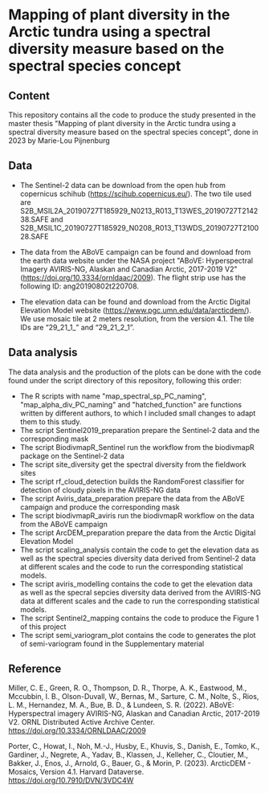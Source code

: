 # Mapping of plant diversity in the Arctic tundra using a spectral diversity measure based on the spectral species concept

## Content
This repository contains all the code to produce the study presented in the master thesis "Mapping of plant diversity in the Arctic tundra using a spectral diversity measure based on the spectral species concept", done in 2023 by Marie-Lou Pijnenburg

## Data
* The Sentinel-2 data can be download from the open hub from copernicus schihub (https://scihub.copernicus.eu/). The two tile used are S2B_MSIL2A_20190727T185929_N0213_R013_T13WES_20190727T214238.SAFE and S2B_MSIL1C_20190727T185929_N0208_R013_T13WDS_20190727T210028.SAFE

* The data from the ABoVE campaign can be found and download from the earth data website under the NASA project "ABoVE: Hyperspectral Imagery AVIRIS-NG, Alaskan and Canadian Arctic, 2017-2019 V2" (https://doi.org/10.3334/ornldaac/2009). The flight strip use has the following ID: ang20190802t220708.

* The elevation data can be found and download from the Arctic Digital Elevation Model website (https://www.pgc.umn.edu/data/arcticdem/). We use mosaic tile at 2 meters resolution, from the version 4.1. The tile IDs are “29_21_1_” and “29_21_2_1”. 


## Data analysis

The data analysis and the production of the plots can be done with the code found under the script directory of this repository, following this order:

* The R scripts with name "map_spectral_sp_PC_naming", "map_alpha_div_PC_naming" and "hatched_function" are functions written by different authors, to which I included small changes to adapt them to this study. 
* The script Sentinel2019_preparation prepare the Sentinel-2 data and the corresponding mask
* The script BiodivmapR_Sentinel run the workflow from the biodivmapR package on the Sentinel-2 data
* The script site_diversity get the spectral diversity from the fieldwork sites
* The script rf_cloud_detection builds the RandomForest classifier for detection of cloudy pixels in the AVIRIS-NG data
* The script Aviris_data_preparation prepare the data from the ABoVE campaign and produce the corresponding mask
* The script biodivmapR_aviris run the biodivmapR workflow on the data from the ABoVE campaign 
* The script ArcDEM_preparation prepare the data from the Arctic Digital Elevation Model
* The script scaling_analysis contain the code to get the elevation data as well as the spectral species diversity data derived from Sentinel-2 data at different scales and the code to run the corresponding statistical models. 
* The script aviris_modelling contains the code to get the elevation data as well as the specral sepcies diversity data derived from the AVIRIS-NG data at different scales and the cade to run the corresponding statistical models. 
* The script Sentinel2_mapping contains the code to produce the Figure 1 of this project
* The script semi_variogram_plot contains the code to generates the plot of semi-variogram found in the Supplementary material  

## Reference
Miller, C. E., Green, R. O., Thompson, D. R., Thorpe, A. K., Eastwood, M., Mccubbin, I. B., Olson-Duvall, W., Bernas, M., Sarture, C. M., Nolte, S., Rios, L. M., Hernandez, M. A., Bue, B. D., & Lundeen, S. R. (2022). ABoVE: Hyperspectral imagery AVIRIS-NG, Alaskan and Canadian Arctic, 2017-2019 V2. ORNL Distributed Active Archive Center. https://doi.org/10.3334/ORNLDAAC/2009

Porter, C., Howat, I., Noh, M.-J., Husby, E., Khuvis, S., Danish, E., Tomko, K., Gardiner, J., Negrete, A., Yadav, B., Klassen, J., Kelleher, C., Cloutier, M., Bakker, J., Enos, J., Arnold, G., Bauer, G., & Morin, P. (2023). ArcticDEM - Mosaics, Version 4.1. Harvard Dataverse. https://doi.org/10.7910/DVN/3VDC4W





